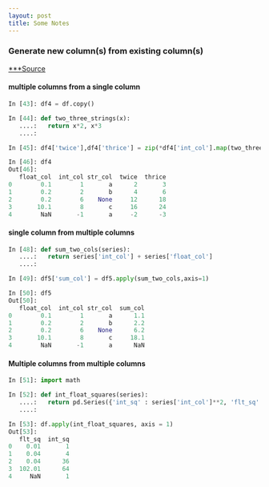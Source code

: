 ```yaml
---
layout: post
title: Some Notes
---
```

### Generate new column(s) from existing column(s)
[***Source](http://manishamde.github.io/blog/2013/03/07/pandas-and-python-top-10/)

#### multiple columns from a single column
```python
In [43]: df4 = df.copy()

In [44]: def two_three_strings(x):
   ....:   return x*2, x*3
   ....:

In [45]: df4['twice'],df4['thrice'] = zip(*df4['int_col'].map(two_three_strings))

In [46]: df4
Out[46]:
   float_col  int_col str_col  twice  thrice
0        0.1        1       a      2       3
1        0.2        2       b      4       6
2        0.2        6    None     12      18
3       10.1        8       c     16      24
4        NaN       -1       a     -2      -3
```

#### single column from multiple columns
```python
In [48]: def sum_two_cols(series):
   ....:   return series['int_col'] + series['float_col']
   ....:

In [49]: df5['sum_col'] = df5.apply(sum_two_cols,axis=1)

In [50]: df5
Out[50]:
   float_col  int_col str_col  sum_col
0        0.1        1       a      1.1
1        0.2        2       b      2.2
2        0.2        6    None      6.2
3       10.1        8       c     18.1
4        NaN       -1       a      NaN
```

#### Multiple columns from multiple columns
```python
In [51]: import math

In [52]: def int_float_squares(series):
   ....:   return pd.Series({'int_sq' : series['int_col']**2, 'flt_sq' : series['float_col']**2})
   ....:

In [53]: df.apply(int_float_squares, axis = 1)
Out[53]:
   flt_sq  int_sq
0    0.01       1
1    0.04       4
2    0.04      36
3  102.01      64
4     NaN       1
```
